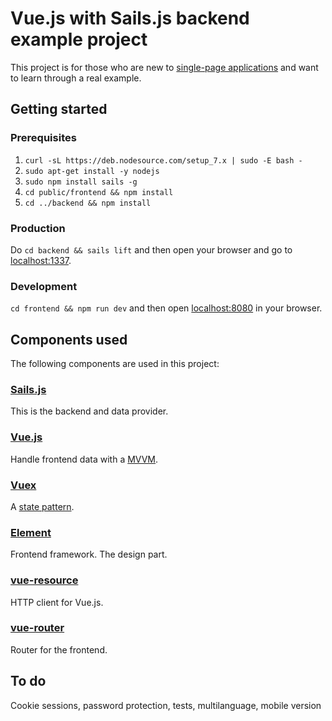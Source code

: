 # Vue.js with Sails.js backend example project
This project is for those who are new to [single-page applications](https://en.wikipedia.org/wiki/Single-page_application) and want to learn through a real example.

## Getting started
### Prerequisites
1. `curl -sL https://deb.nodesource.com/setup_7.x | sudo -E bash -`
2. `sudo apt-get install -y nodejs`
3. `sudo npm install sails -g`
4. `cd public/frontend && npm install`
5. `cd ../backend && npm install`

### Production
Do `cd backend && sails lift` and then open your browser and go to [localhost:1337](http://localhost:1337).

### Development
`cd frontend && npm run dev` and then open [localhost:8080](http://localhost:8080) in your browser.

## Components used
The following components are used in this project:

### [Sails.js](https://github.com/balderdashy/sails)
This is the backend and data provider.

### [Vue.js](https://github.com/vuejs/vue)
Handle frontend data with a [MVVM](https://en.wikipedia.org/wiki/Model%E2%80%93view%E2%80%93viewmodel).

### [Vuex](https://github.com/vuejs/vuex)
A [state pattern](https://en.wikipedia.org/wiki/State_pattern).

### [Element](https://github.com/ElemeFE/element)
Frontend framework. The design part.

### [vue-resource](https://github.com/pagekit/vue-resource)
HTTP client for Vue.js.

### [vue-router](https://github.com/vuejs/vue-router)
Router for the frontend.

## To do
Cookie sessions, password protection, tests, multilanguage, mobile version
